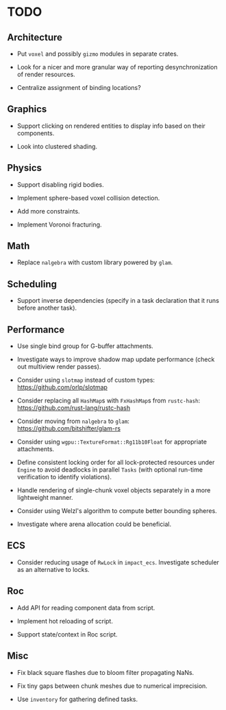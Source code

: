 # TODO

## Architecture

- Put `voxel` and possibly `gizmo` modules in separate crates.

- Look for a nicer and more granular way of reporting desynchronization of render resources.

- Centralize assignment of binding locations?

## Graphics

- Support clicking on rendered entities to display info based on their components.

- Look into clustered shading.

## Physics

- Support disabling rigid bodies.

- Implement sphere-based voxel collision detection.

- Add more constraints.

- Implement Voronoi fracturing.

## Math

- Replace `nalgebra` with custom library powered by `glam`.

## Scheduling

- Support inverse dependencies (specify in a task declaration that it runs before another task).

## Performance

- Use single bind group for G-buffer attachments.

- Investigate ways to improve shadow map update performance (check out multiview render passes).

- Consider using `slotmap` instead of custom types: https://github.com/orlp/slotmap

- Consider replacing all `HashMap`s with `FxHashMap`s from `rustc-hash`: https://github.com/rust-lang/rustc-hash

- Consider moving from `nalgebra` to `glam`: https://github.com/bitshifter/glam-rs

- Consider using `wgpu::TextureFormat::Rg11b10Float` for appropriate attachments.

- Define consistent locking order for all lock-protected resources under `Engine` to avoid deadlocks in parallel `Tasks` (with optional run-time verification to identify violations).

- Handle rendering of single-chunk voxel objects separately in a more lightweight manner.

- Consider using Welzl's algorithm to compute better bounding spheres.

- Investigate where arena allocation could be beneficial.

## ECS

- Consider reducing usage of `RwLock` in `impact_ecs`. Investigate scheduler as an alternative to locks.

## Roc

- Add API for reading component data from script.

- Implement hot reloading of script.

- Support state/context in Roc script.

## Misc

- Fix black square flashes due to bloom filter propagating NaNs.

- Fix tiny gaps between chunk meshes due to numerical imprecision.

- Use `inventory` for gathering defined tasks.
